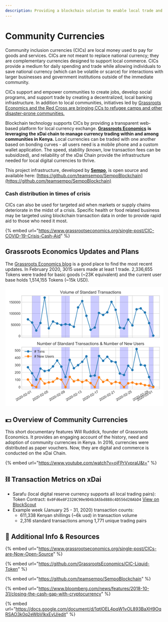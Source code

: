 ```yaml
---
description: Providing a blockchain solution to enable local trade and exchange.
---
```


# Community Currencies

Community inclusion currencies \(CICs\) are local money used to pay for goods and services. CICs are not meant to replace national currency; they are complementary currencies designed to support local commerce. CICs provide a medium for daily spending and trade while allowing individuals to save national currency \(which can be volatile or scarce\) for interactions with larger businesses and government institutions outside of the immediate community. 

CICs support and empower communities to create jobs, develop social programs, and support trade by creating a decentralized, local banking infrastructure. In addition to local communities, initiatives led by [Grassroots Economics and the Red Cross are bringing CCs to refugee camps and other disaster-prone communities.](https://af.reuters.com/article/kenyaNews/idAFL8N28231Q)

Blockchain technology supports CICs by providing a transparent web-based platform for local currency exchange. [**Grassroots Economics**](https://www.grassrootseconomics.org/) **is leveraging the xDai chain to manage currency trading within and among communities in Kenya.** Local currencies can be traded with one another based on bonding curves - all users need is a mobile phone and a custom wallet application. The speed, stability \(known, low transaction fees can be subsidized\), and reliability of the xDai Chain provide the infrastructure needed for local digital currencies to thrive.

This project infrastructure, developed by [**Sempo**](https://withsempo.com/), is open source and available here: [https://github.com/teamsempo/SempoBlockchain](https://github.com/teamsempo/SempoBlockchain)

### Cash distribution in times of crisis

CICs can also be used for targeted aid when markets or supply chains deteriorate in the midst of a crisis. Specific health or food related business may be targeted using blockchain transaction data in order to provide rapid aid to those who need it most. 

{% embed url="https://www.grassrootseconomics.org/single-post/CIC-COVID-19-Crisis-Cash-Aid" %}

## Grassroots Economics Updates and Plans

The [Grassroots Economics blog](https://www.grassrootseconomics.org/blog) is a good place to find the most recent updates. In February 2020, 3015 users made at least 1 trade.  2,336,655 Tokens were traded for basic goods \(~23K equivalent\) and the current user base holds 1,514,155 Tokens \(~15k USD\). 

![Transactions and users in Feb 2020](../../.gitbook/assets/cic-tweet.png)

## 💵 Overview of Community Currencies 

This short documentary features Will Ruddick, founder of Grassroots Economics. It provides an engaging account of the history, need and adoption of community currencies in Kenya. In 2016, currencies were distributed as paper vouchers. Now, they are digital and commerce is conducted on the xDai Chain.

{% embed url="https://www.youtube.com/watch?v=ojFPrVvpraU&t=" %}

## ⛓ Transaction Metrics on xDai

* Sarafu \(local digital reserve currency supports all local trading pairs\): Token Contract: `0x0Fd6e8F2320C90e9D4b3A5bd888c4D556d20AbD4`  [View on BlockScout](https://blockscout.com/poa/xdai/address/0x0fd6e8f2320c90e9d4b3a5bd888c4d556d20abd4/transactions)
* Example week \(January 25 - 31, 2020\) transaction counts:
  * 611,338 Kenyan shillings \(~6k usd\) in transaction volume
  * 2,316 standard transactions among 1,771 unique trading pairs

## 📑 Additional Info & Resources

{% embed url="https://www.grassrootseconomics.org/single-post/CICs-are-Now-Open-Source" %}

{% embed url="https://github.com/GrassrootsEconomics/CIC-Liquid-Token" %}

{% embed url="https://github.com/teamsempo/SempoBlockchain" %}

{% embed url="https://www.bloomberg.com/news/features/2018-10-31/closing-the-cash-gap-with-cryptocurrency" %}

{% embed url="https://docs.google.com/document/d/1qtlOEL4pqW1vOL893BaXH9OqRSAO3k0q2eWbVIkxEvU/edit" %}





